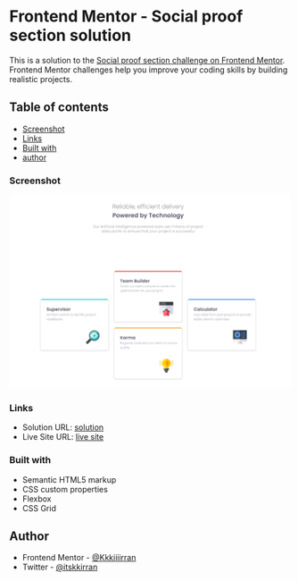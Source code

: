 # Frontend Mentor - Social proof section solution

This is a solution to the [Social proof section challenge on Frontend Mentor](https://www.frontendmentor.io/challenges/social-proof-section-6e0qTv_bA). Frontend Mentor challenges help you improve your coding skills by building realistic projects. 

## Table of contents


- [Screenshot](#screenshot)
- [Links](#links)
- [Built with](#built-with)
- [author](#author)

### Screenshot

![](./images/Screenshot%202023-08-03%20164028.png)


### Links

- Solution URL: [solution](https://github.com/Kkkiiiirran/Four-Card-Feature-Section)
- Live Site URL: [live site](https://kkkiiiirran.github.io/Four-Card-Feature-Section/)


### Built with

- Semantic HTML5 markup
- CSS custom properties
- Flexbox
- CSS Grid

## Author

- Frontend Mentor - [@Kkkiiiirran](https://www.frontendmentor.io/profile/Kkkiiiirran)
- Twitter - [@itskkirran](https://kkkiiiirran.github.io/Product-Preview-Frontend-mentor-challanege-3/)


